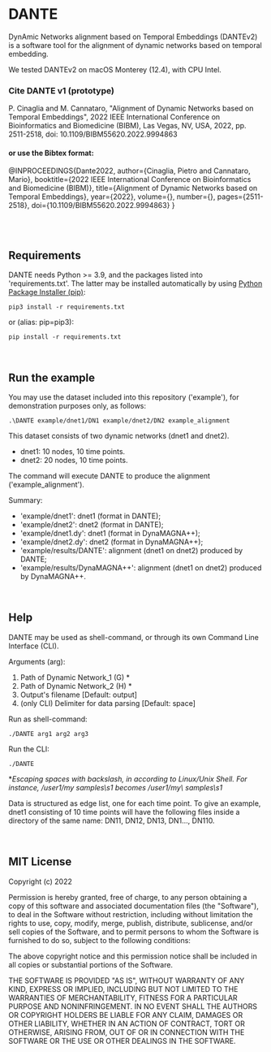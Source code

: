 # DANTE
DynAmic Networks alignment based on Temporal Embeddings (DANTEv2) is a software tool for the alignment of dynamic networks based on temporal embedding.

We tested DANTEv2 on macOS Monterey (12.4), with CPU Intel.

### Cite DANTE v1 (prototype)
P. Cinaglia and M. Cannataro, "Alignment of Dynamic Networks based on Temporal Embeddings", 2022 IEEE International Conference on Bioinformatics and Biomedicine (BIBM), Las Vegas, NV, USA, 2022, pp. 2511-2518, doi: 10.1109/BIBM55620.2022.9994863

#### or use the Bibtex format:

@INPROCEEDINGS{Dante2022,
  author={Cinaglia, Pietro and Cannataro, Mario},
  booktitle={2022 IEEE International Conference on Bioinformatics and Biomedicine (BIBM)}, 
  title={Alignment of Dynamic Networks based on Temporal Embeddings}, 
  year={2022},
  volume={},
  number={},
  pages={2511-2518},
  doi={10.1109/BIBM55620.2022.9994863}
}

<br />
<br />

## Requirements
DANTE needs Python >= 3.9, and the packages listed into 'requirements.txt'. The latter may be installed automatically by using [Python Package Installer (pip)](https://pip.pypa.io/en/stable/):

```
pip3 install -r requirements.txt
```

or (alias: pip=pip3):

```
pip install -r requirements.txt
```

<br />

## Run the example
You may use the dataset included into this repository ('example'), for demonstration purposes only, as follows:
```
.\DANTE example/dnet1/DN1 example/dnet2/DN2 example_alignment
```
This dataset consists of two dynamic networks (dnet1 and dnet2).
- dnet1: 10 nodes, 10 time points.
- dnet2: 20 nodes, 10 time points.

The command will execute DANTE to produce the alignment ('example_alignment').

Summary:
- 'example/dnet1': dnet1 (format in DANTE);
- 'example/dnet2': dnet2 (format in DANTE);
- 'example/dnet1.dy': dnet1 (format in DynaMAGNA++);
- 'example/dnet2.dy': dnet2 (format in DynaMAGNA++);
- 'example/results/DANTE': alignment (dnet1 on dnet2) produced by DANTE;
- 'example/results/DynaMAGNA++': alignment (dnet1 on dnet2) produced by DynaMAGNA++.

<br />

## Help
DANTE may be used as shell-command, or through its own Command Line Interface (CLI).

Arguments (arg):
1) Path of Dynamic Network_1 (G) *
2) Path of Dynamic Network_2 (H) *
3) Output's filename [Default: output]
4) (only CLI) Delimiter for data parsing [Default: space]

Run as shell-command: 
```
./DANTE arg1 arg2 arg3
```

Run the CLI:
```
./DANTE
```

**Escaping spaces with backslash, in according to Linux/Unix Shell. For instance, /user1/my samples\s1 becomes /user1/my\ samples\s1*

Data is structured as edge list, one for each time point. To give an example, dnet1 consisting of 10 time points will have the following files inside a directory of the same name: DN11, DN12, DN13, DN1..., DN110.

<br />

## MIT License

Copyright (c) 2022

Permission is hereby granted, free of charge, to any person obtaining a copy
of this software and associated documentation files (the "Software"), to deal
in the Software without restriction, including without limitation the rights
to use, copy, modify, merge, publish, distribute, sublicense, and/or sell
copies of the Software, and to permit persons to whom the Software is
furnished to do so, subject to the following conditions:

The above copyright notice and this permission notice shall be included in all
copies or substantial portions of the Software.

THE SOFTWARE IS PROVIDED "AS IS", WITHOUT WARRANTY OF ANY KIND, EXPRESS OR
IMPLIED, INCLUDING BUT NOT LIMITED TO THE WARRANTIES OF MERCHANTABILITY,
FITNESS FOR A PARTICULAR PURPOSE AND NONINFRINGEMENT. IN NO EVENT SHALL THE
AUTHORS OR COPYRIGHT HOLDERS BE LIABLE FOR ANY CLAIM, DAMAGES OR OTHER
LIABILITY, WHETHER IN AN ACTION OF CONTRACT, TORT OR OTHERWISE, ARISING FROM,
OUT OF OR IN CONNECTION WITH THE SOFTWARE OR THE USE OR OTHER DEALINGS IN THE
SOFTWARE.